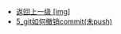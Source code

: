- [返回上一级 [img]](page/后端/Git/img/)
- [5_git如何撤销commit(未push)](page/后端/Git/img/5_git如何撤销commit(未push)/)
